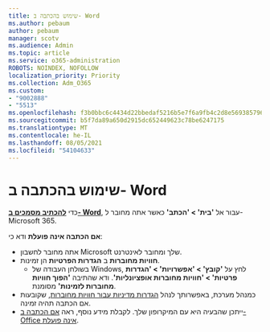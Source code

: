 ```yaml
---
title: שימוש בהכתבה ב- Word
ms.author: pebaum
author: pebaum
manager: scotv
ms.audience: Admin
ms.topic: article
ms.service: o365-administration
ROBOTS: NOINDEX, NOFOLLOW
localization_priority: Priority
ms.collection: Adm_O365
ms.custom:
- "9002888"
- "5513"
ms.openlocfilehash: f3b0bbc6c4434d22bbedaf5216b5e7f6a9fb4c2d8e569385796e0da6732fe21a
ms.sourcegitcommit: b5f7da89a650d2915dc652449623c78be6247175
ms.translationtype: MT
ms.contentlocale: he-IL
ms.lasthandoff: 08/05/2021
ms.locfileid: "54104633"
---
```

# <a name="use-dictation-in-word"></a>שימוש בהכתבה ב- Word

כדי **[להכתיב מסמכים ב- Word](https://support.office.com/article/dictate-your-documents-in-word-3876e05f-3fcc-418f-b8ab-db7ce0d11d3c)**, עבור אל **'בית' > 'הכתב'** כאשר אתה מחובר ל- Microsoft 365.

**אם הכתבה אינה פועלת** ודא כי:

- אתה מחובר לחשבון Microsoft שלך ומחובר לאינטרנט.
- **חוויות מחוברות** ב **הגדרות הפרטיות** הן זמינות. 
    - בשולחן העבודה של Windows, לחץ על **'קובץ' > 'אפשרויות' > 'הגדרות פרטיות' > 'חוויות מחוברות אופציונליות'**. ודא שהתיבה **'הפוך חוויות מחוברות לזמינות'** מסומנת.
- כמנהל מערכת, באפשרותך לנהל [הגדרות מדיניות עבור חוויות מחוברות](https://docs.microsoft.com/deployoffice/privacy/manage-privacy-controls#policy-settings-for-connected-experiences), שקובעות אם הכתבה תהיה זמינה.
- ייתכן שהבעיה היא עם המיקרופון שלך. לקבלת מידע נוסף, ראה [אם הכתבה ב- Office אינה פועלת](https://support.office.com/article/If-dictation-in-Office-isn-t-working-3a740b4a-19d5-461c-b59a-d82172707fd4#OfficeVersion=Web).
